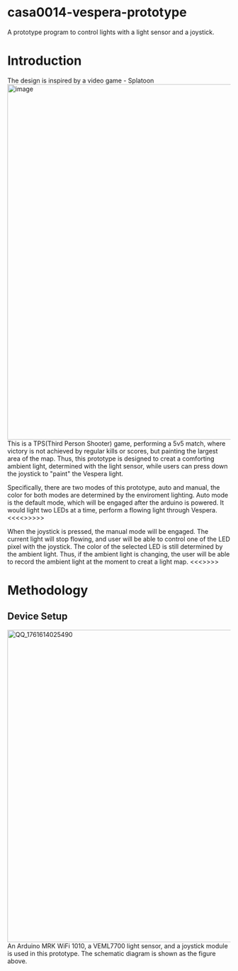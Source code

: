 # casa0014-vespera-prototype
A prototype program to control lights with a light sensor and a joystick.

# Introduction

The design is inspired by a video game - Splatoon
<img width="1600" height="800" alt="image" src="https://github.com/user-attachments/assets/95e366d0-c163-44cd-89b4-6175559a1503" />
This is a TPS(Third Person Shooter) game, performing a 5v5 match, where victory is not achieved by regular kills or scores, but painting the largest area of the map. Thus, this prototype is designed to creat a comforting ambient light, determined with the light sensor, while users can press down the joystick to "paint" the Vespera light.

Specifically, there are two modes of this prototype, auto and manual, the color for both modes are determined by the enviroment lighting. 
Auto mode is the default mode, which will be engaged after the arduino is powered. It would light two LEDs at a time, perform a flowing light through Vespera. 
<<<<<Auto Mode Figure>>>>>>

When the joystick is pressed, the manual mode will be engaged. The current light will stop flowing, and user will be able to control one of the LED pixel with the joystick. The color of the selected LED is still determined by the ambient light. Thus, if the ambient light is changing, the user will be able to record the ambient light at the moment to creat a light map.
<<<<paint figure>>>>>

# Methodology
## Device Setup
<img width="1036" height="703" alt="QQ_1761614025490" src="https://github.com/user-attachments/assets/6a901b52-60c1-4ecb-85f0-67b703361cf4" />
An Arduino MRK WiFi 1010, a VEML7700 light sensor, and a joystick module is used in this prototype. The schematic diagram is shown as the figure above. 
